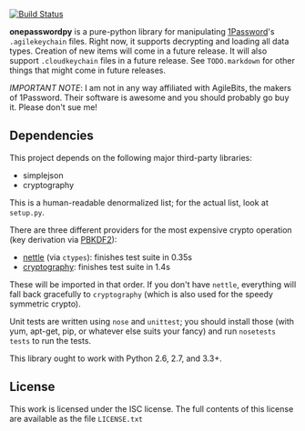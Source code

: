 [![Build Status](https://travis-ci.org/Roguelazer/onepasswordpy.png?branch=master)](https://travis-ci.org/Roguelazer/onepasswordpy)

**onepasswordpy** is a pure-python library for manipulating
[1Password](https://agilebits.com/onepassword)'s `.agilekeychain` files.
Right now, it supports decrypting and loading all data types. Creation of
new items will come in a future release. It will also support
`.cloudkeychain` files in a future release. See `TODO.markdown` for other
things that might come in future releases.

*IMPORTANT NOTE*: I am not in any way affiliated with AgileBits, the makers
of 1Password. Their software is awesome and you should probably go buy it.
Please don't sue me!

Dependencies
------------
This project depends on the following major third-party libraries:

* simplejson
* cryptography

This is a human-readable denormalized list; for the actual list, look at `setup.py`.

There are three different providers for the most expensive crypto operation
(key derivation via [PBKDF2](http://en.wikipedia.org/wiki/PBKDF2)):
* [nettle](http://www.lysator.liu.se/~nisse/nettle/) (via `ctypes`):
  finishes test suite in 0.35s
* [cryptography](https://github.com/pyca/cryptography): finishes test suite
  in 1.4s

These will be imported in that order. If you don't have `nettle`, everything
will fall back gracefully to `cryptography` (which is also used for the speedy
symmetric crypto).

Unit tests are written using `nose` and `unittest`; you should install those
(with yum, apt-get, pip, or whatever else suits your fancy) and run
`nosetests tests` to run the tests.

This library ought to work with Python 2.6, 2.7, and 3.3+.

License
-------
This work is licensed under the ISC license. The full contents of this license are available 
as the file `LICENSE.txt`
